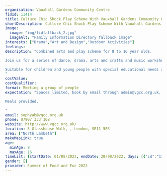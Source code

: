 ```yaml
---
organisation: Vauxhall Gardens Community Centre
fidId: 11414
title: Culture Chic Shock Play Scheme With Vauxhall Gardens Community Centre
shortDescription: Culture Chic Shock Play Scheme With Vauxhall Gardens Community Centre + description
image:
  image: "img/fidfallback_2.jpg"
  imageAlt: "Family Information Directory fallback image"
interests: ["Drama","Art and Design","Outdoor Activities"]
feelings:
description: "Combined arts and play scheme for 8 to 16 year olds. 

Join us for a series of dance, drama, arts and crafts and music workshops celebrating London's diverse colourful and multicultural heritage through an exploration of music and fashion and food.

Suitable for children and young people with special educational needs and disabilities.
"
costValue: 
costQualifier: 
format: Meeting a group of people
expectation: "Spaces limited, book by email through admin@vgcc.org.uk, subject: culture chic shock. 

Meals provided.

"
email: sophyab@vgcc.org.uk
phone: 07907 333 108
website: http://www.vgcc.org.uk/
location: 5 Glasshouse Walk, , London, SE11 5ES
area: ["North Lambeth"]
makeMapLink: true
age:
  minAge: 8
  maxAge: 16
timeList: {startDate: 01/08/2022, endDate: 20/08/2022, days: [{"id":"11414","fis_provider_name":"Culture Chic Shock Play Scheme With Vauxhall Gardens Community Centre","day":"Monday","start_time":"9:30 AM","end_time":"3:30 PM"},{"id":"11414","fis_provider_name":"Culture Chic Shock Play Scheme With Vauxhall Gardens Community Centre","day":"Tuesday","start_time":"9:30 AM","end_time":"3:30 PM"},{"id":"11414","fis_provider_name":"Culture Chic Shock Play Scheme With Vauxhall Gardens Community Centre","day":"Wednesday","start_time":"9:30 AM","end_time":"3:30 PM"},{"id":"11414","fis_provider_name":"Culture Chic Shock Play Scheme With Vauxhall Gardens Community Centre","day":"Thursday","start_time":"9:30 AM","end_time":"3:30 PM"},{"id":"11414","fis_provider_name":"Culture Chic Shock Play Scheme With Vauxhall Gardens Community Centre","day":"Friday","start_time":"9:30 AM","end_time":"3:30 PM"}] }
gender: []
provider: Summer of Food and Fun 2022
---
```


